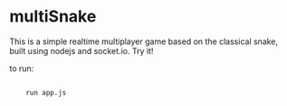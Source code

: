 <h1> multiSnake</h1>
<p>
This is a simple realtime multiplayer game based on the classical snake, built using nodejs and socket.io. Try it!
</p>
<p>
to run:
</p>
<code>
	run app.js
</code>   
